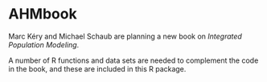 AHMbook
=======

Marc Kéry and Michael Schaub are planning a new book on *Integrated Population Modeling*.

A number of R functions and data sets are needed to complement the code in the book, and these are included in this R package.

